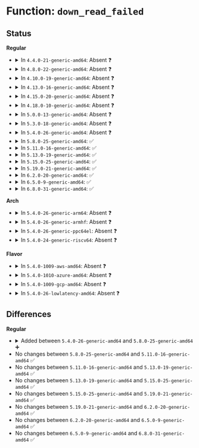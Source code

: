 # Function: <code>down_read_failed</code>

## Status
<b>Regular</b>
<ul>
<li>
<details>
<summary>In <code>4.4.0-21-generic-amd64</code>: Absent ❓</summary>

```json
{
  "name": "down_read_failed",
  "collision_type": "Unique Static",
  "inline_type": "Full",
  "funcs": [
    {
      "addr": 18446744071587380097,
      "name": "down_read_failed",
      "external": false,
      "loc": "drivers/tty/tty_ldsem.c:200",
      "file": "drivers/tty/tty_ldsem.c",
      "inline": "not declared, inlined",
      "caller_inline": [
        "drivers/tty/tty_ldsem.c:ldsem_down_read"
      ],
      "caller_func": []
    }
  ],
  "symbols": []
}
```
</details>
</li>
<li>
<details>
<summary>In <code>4.8.0-22-generic-amd64</code>: Absent ❓</summary>

```json
{
  "name": "down_read_failed",
  "collision_type": "Unique Static",
  "inline_type": "Full",
  "funcs": [
    {
      "addr": 18446744071587883009,
      "name": "down_read_failed",
      "external": false,
      "loc": "drivers/tty/tty_ldsem.c:200",
      "file": "drivers/tty/tty_ldsem.c",
      "inline": "not declared, inlined",
      "caller_inline": [
        "drivers/tty/tty_ldsem.c:ldsem_down_read"
      ],
      "caller_func": []
    }
  ],
  "symbols": []
}
```
</details>
</li>
<li>
<details>
<summary>In <code>4.10.0-19-generic-amd64</code>: Absent ❓</summary>

```json
{
  "name": "down_read_failed",
  "collision_type": "Unique Static",
  "inline_type": "Full",
  "funcs": [
    {
      "addr": 18446744071588099745,
      "name": "down_read_failed",
      "external": false,
      "loc": "drivers/tty/tty_ldsem.c:200",
      "file": "drivers/tty/tty_ldsem.c",
      "inline": "not declared, inlined",
      "caller_inline": [
        "drivers/tty/tty_ldsem.c:ldsem_down_read"
      ],
      "caller_func": []
    }
  ],
  "symbols": []
}
```
</details>
</li>
<li>
<details>
<summary>In <code>4.13.0-16-generic-amd64</code>: Absent ❓</summary>

```json
{
  "name": "down_read_failed",
  "collision_type": "Unique Static",
  "inline_type": "Full",
  "funcs": [
    {
      "addr": 18446744071588325340,
      "name": "down_read_failed",
      "external": false,
      "loc": "drivers/tty/tty_ldsem.c:202",
      "file": "drivers/tty/tty_ldsem.c",
      "inline": "not declared, inlined",
      "caller_inline": [
        "drivers/tty/tty_ldsem.c:ldsem_down_read"
      ],
      "caller_func": []
    }
  ],
  "symbols": []
}
```
</details>
</li>
<li>
<details>
<summary>In <code>4.15.0-20-generic-amd64</code>: Absent ❓</summary>

```json
{
  "name": "down_read_failed",
  "collision_type": "Unique Static",
  "inline_type": "Full",
  "funcs": [
    {
      "addr": 18446744071588891452,
      "name": "down_read_failed",
      "external": false,
      "loc": "drivers/tty/tty_ldsem.c:200",
      "file": "drivers/tty/tty_ldsem.c",
      "inline": "not declared, inlined",
      "caller_inline": [
        "drivers/tty/tty_ldsem.c:ldsem_down_read"
      ],
      "caller_func": []
    }
  ],
  "symbols": []
}
```
</details>
</li>
<li>
<details>
<summary>In <code>4.18.0-10-generic-amd64</code>: Absent ❓</summary>

```json
{
  "name": "down_read_failed",
  "collision_type": "Unique Static",
  "inline_type": "Full",
  "funcs": [
    {
      "addr": 18446744071589269709,
      "name": "down_read_failed",
      "external": false,
      "loc": "drivers/tty/tty_ldsem.c:200",
      "file": "drivers/tty/tty_ldsem.c",
      "inline": "not declared, inlined",
      "caller_inline": [
        "drivers/tty/tty_ldsem.c:ldsem_down_read"
      ],
      "caller_func": []
    }
  ],
  "symbols": []
}
```
</details>
</li>
<li>
<details>
<summary>In <code>5.0.0-13-generic-amd64</code>: Absent ❓</summary>

```json
{
  "name": "down_read_failed",
  "collision_type": "Unique Static",
  "inline_type": "Full",
  "funcs": [
    {
      "addr": 18446744071589512269,
      "name": "down_read_failed",
      "external": false,
      "loc": "drivers/tty/tty_ldsem.c:157",
      "file": "drivers/tty/tty_ldsem.c",
      "inline": "not declared, inlined",
      "caller_inline": [
        "drivers/tty/tty_ldsem.c:ldsem_down_read"
      ],
      "caller_func": []
    }
  ],
  "symbols": []
}
```
</details>
</li>
<li>
<details>
<summary>In <code>5.3.0-18-generic-amd64</code>: Absent ❓</summary>

```json
{
  "name": "down_read_failed",
  "collision_type": "Unique Static",
  "inline_type": "Full",
  "funcs": [
    {
      "addr": 18446744071589971437,
      "name": "down_read_failed",
      "external": false,
      "loc": "drivers/tty/tty_ldsem.c:156",
      "file": "drivers/tty/tty_ldsem.c",
      "inline": "not declared, inlined",
      "caller_inline": [
        "drivers/tty/tty_ldsem.c:ldsem_down_read"
      ],
      "caller_func": []
    }
  ],
  "symbols": []
}
```
</details>
</li>
<li>
<details>
<summary>In <code>5.4.0-26-generic-amd64</code>: Absent ❓</summary>

```json
{
  "name": "down_read_failed",
  "collision_type": "Unique Static",
  "inline_type": "Full",
  "funcs": [
    {
      "addr": 18446744071590198845,
      "name": "down_read_failed",
      "external": false,
      "loc": "drivers/tty/tty_ldsem.c:156",
      "file": "drivers/tty/tty_ldsem.c",
      "inline": "not declared, inlined",
      "caller_inline": [
        "drivers/tty/tty_ldsem.c:ldsem_down_read"
      ],
      "caller_func": []
    }
  ],
  "symbols": []
}
```
</details>
</li>
<li>
<details>
<summary>In <code>5.8.0-25-generic-amd64</code>: ✅</summary>

```c
struct ld_semaphore * down_read_failed(struct ld_semaphore * sem, long int count, long int timeout)
```

```json
{
  "name": "down_read_failed",
  "collision_type": "Unique Static",
  "inline_type": "No",
  "funcs": [
    {
      "addr": 18446744071591214576,
      "name": "down_read_failed",
      "external": false,
      "loc": "drivers/tty/tty_ldsem.c:156",
      "file": "drivers/tty/tty_ldsem.c",
      "inline": "seen, unknown",
      "caller_inline": [],
      "caller_func": [
        "drivers/tty/tty_ldsem.c:ldsem_down_read"
      ]
    }
  ],
  "symbols": [
    {
      "addr": 18446744071591214576,
      "name": "down_read_failed",
      "section": ".text",
      "bind": "STB_LOCAL",
      "size": 639
    }
  ]
}
```
</details>
</li>
<li>
<details>
<summary>In <code>5.11.0-16-generic-amd64</code>: ✅</summary>

```c
struct ld_semaphore * down_read_failed(struct ld_semaphore * sem, long int count, long int timeout)
```

```json
{
  "name": "down_read_failed",
  "collision_type": "Unique Static",
  "inline_type": "No",
  "funcs": [
    {
      "addr": 18446744071591709712,
      "name": "down_read_failed",
      "external": false,
      "loc": "drivers/tty/tty_ldsem.c:156",
      "file": "drivers/tty/tty_ldsem.c",
      "inline": "seen, unknown",
      "caller_inline": [],
      "caller_func": [
        "drivers/tty/tty_ldsem.c:ldsem_down_read"
      ]
    }
  ],
  "symbols": [
    {
      "addr": 18446744071591709712,
      "name": "down_read_failed",
      "section": ".text",
      "bind": "STB_LOCAL",
      "size": 639
    }
  ]
}
```
</details>
</li>
<li>
<details>
<summary>In <code>5.13.0-19-generic-amd64</code>: ✅</summary>

```c
struct ld_semaphore * down_read_failed(struct ld_semaphore * sem, long int count, long int timeout)
```

```json
{
  "name": "down_read_failed",
  "collision_type": "Unique Static",
  "inline_type": "No",
  "funcs": [
    {
      "addr": 18446744071591657088,
      "name": "down_read_failed",
      "external": false,
      "loc": "drivers/tty/tty_ldsem.c:156",
      "file": "drivers/tty/tty_ldsem.c",
      "inline": "seen, unknown",
      "caller_inline": [],
      "caller_func": [
        "drivers/tty/tty_ldsem.c:ldsem_down_read"
      ]
    }
  ],
  "symbols": [
    {
      "addr": 18446744071591657088,
      "name": "down_read_failed",
      "section": ".text",
      "bind": "STB_LOCAL",
      "size": 628
    }
  ]
}
```
</details>
</li>
<li>
<details>
<summary>In <code>5.15.0-25-generic-amd64</code>: ✅</summary>

```c
struct ld_semaphore * down_read_failed(struct ld_semaphore * sem, long int count, long int timeout)
```

```json
{
  "name": "down_read_failed",
  "collision_type": "Unique Static",
  "inline_type": "No",
  "funcs": [
    {
      "addr": 18446744071592830816,
      "name": "down_read_failed",
      "external": false,
      "loc": "drivers/tty/tty_ldsem.c:156",
      "file": "drivers/tty/tty_ldsem.c",
      "inline": "seen, unknown",
      "caller_inline": [],
      "caller_func": [
        "drivers/tty/tty_ldsem.c:ldsem_down_read"
      ]
    }
  ],
  "symbols": [
    {
      "addr": 18446744071592830816,
      "name": "down_read_failed",
      "section": ".text",
      "bind": "STB_LOCAL",
      "size": 598
    }
  ]
}
```
</details>
</li>
<li>
<details>
<summary>In <code>5.19.0-21-generic-amd64</code>: ✅</summary>

```c
struct ld_semaphore * down_read_failed(struct ld_semaphore * sem, long int count, long int timeout)
```

```json
{
  "name": "down_read_failed",
  "collision_type": "Unique Static",
  "inline_type": "No",
  "funcs": [
    {
      "addr": 18446744071594739952,
      "name": "down_read_failed",
      "external": false,
      "loc": "drivers/tty/tty_ldsem.c:156",
      "file": "drivers/tty/tty_ldsem.c",
      "inline": "seen, unknown",
      "caller_inline": [],
      "caller_func": [
        "drivers/tty/tty_ldsem.c:ldsem_down_read"
      ]
    }
  ],
  "symbols": [
    {
      "addr": 18446744071594739952,
      "name": "down_read_failed",
      "section": ".text",
      "bind": "STB_LOCAL",
      "size": 607
    }
  ]
}
```
</details>
</li>
<li>
<details>
<summary>In <code>6.2.0-20-generic-amd64</code>: ✅</summary>

```c
struct ld_semaphore * down_read_failed(struct ld_semaphore * sem, long int count, long int timeout)
```

```json
{
  "name": "down_read_failed",
  "collision_type": "Unique Static",
  "inline_type": "No",
  "funcs": [
    {
      "addr": 18446744071596492112,
      "name": "down_read_failed",
      "external": false,
      "loc": "drivers/tty/tty_ldsem.c:156",
      "file": "drivers/tty/tty_ldsem.c",
      "inline": "seen, unknown",
      "caller_inline": [],
      "caller_func": [
        "drivers/tty/tty_ldsem.c:ldsem_down_read"
      ]
    }
  ],
  "symbols": [
    {
      "addr": 18446744071596492112,
      "name": "down_read_failed",
      "section": ".text",
      "bind": "STB_LOCAL",
      "size": 607
    }
  ]
}
```
</details>
</li>
<li>
<details>
<summary>In <code>6.5.0-9-generic-amd64</code>: ✅</summary>

```c
struct ld_semaphore * down_read_failed(struct ld_semaphore * sem, long int count, long int timeout)
```

```json
{
  "name": "down_read_failed",
  "collision_type": "Unique Static",
  "inline_type": "No",
  "funcs": [
    {
      "addr": 18446744071597033312,
      "name": "down_read_failed",
      "external": false,
      "loc": "drivers/tty/tty_ldsem.c:156",
      "file": "drivers/tty/tty_ldsem.c",
      "inline": "seen, unknown",
      "caller_inline": [],
      "caller_func": [
        "drivers/tty/tty_ldsem.c:ldsem_down_read"
      ]
    }
  ],
  "symbols": [
    {
      "addr": 18446744071597033312,
      "name": "down_read_failed",
      "section": ".text",
      "bind": "STB_LOCAL",
      "size": 607
    }
  ]
}
```
</details>
</li>
<li>
<details>
<summary>In <code>6.8.0-31-generic-amd64</code>: ✅</summary>

```c
struct ld_semaphore * down_read_failed(struct ld_semaphore * sem, long int count, long int timeout)
```

```json
{
  "name": "down_read_failed",
  "collision_type": "Unique Static",
  "inline_type": "No",
  "funcs": [
    {
      "addr": 18446744071597965280,
      "name": "down_read_failed",
      "external": false,
      "loc": "drivers/tty/tty_ldsem.c:156",
      "file": "drivers/tty/tty_ldsem.c",
      "inline": "seen, unknown",
      "caller_inline": [],
      "caller_func": [
        "drivers/tty/tty_ldsem.c:ldsem_down_read"
      ]
    }
  ],
  "symbols": [
    {
      "addr": 18446744071597965280,
      "name": "down_read_failed",
      "section": ".text",
      "bind": "STB_LOCAL",
      "size": 607
    }
  ]
}
```
</details>
</li>
</ul>
<b>Arch</b>
<ul>
<li>
<details>
<summary>In <code>5.4.0-26-generic-arm64</code>: Absent ❓</summary>

```json
{
  "name": "down_read_failed",
  "collision_type": "Unique Static",
  "inline_type": "Full",
  "funcs": [
    {
      "addr": 18446603336503945820,
      "name": "down_read_failed",
      "external": false,
      "loc": "drivers/tty/tty_ldsem.c:156",
      "file": "drivers/tty/tty_ldsem.c",
      "inline": "not declared, inlined",
      "caller_inline": [
        "drivers/tty/tty_ldsem.c:ldsem_down_read"
      ],
      "caller_func": []
    }
  ],
  "symbols": []
}
```
</details>
</li>
<li>
<details>
<summary>In <code>5.4.0-26-generic-armhf</code>: Absent ❓</summary>

```json
{
  "name": "down_read_failed",
  "collision_type": "Unique Static",
  "inline_type": "Full",
  "funcs": [
    {
      "addr": 3236554852,
      "name": "down_read_failed",
      "external": false,
      "loc": "drivers/tty/tty_ldsem.c:156",
      "file": "drivers/tty/tty_ldsem.c",
      "inline": "not declared, inlined",
      "caller_inline": [
        "drivers/tty/tty_ldsem.c:ldsem_down_read"
      ],
      "caller_func": []
    }
  ],
  "symbols": []
}
```
</details>
</li>
<li>
<details>
<summary>In <code>5.4.0-26-generic-ppc64el</code>: Absent ❓</summary>

```json
{
  "name": "down_read_failed",
  "collision_type": "Unique Static",
  "inline_type": "Full",
  "funcs": [
    {
      "addr": 13835058055297798884,
      "name": "down_read_failed",
      "external": false,
      "loc": "drivers/tty/tty_ldsem.c:156",
      "file": "drivers/tty/tty_ldsem.c",
      "inline": "not declared, inlined",
      "caller_inline": [
        "drivers/tty/tty_ldsem.c:ldsem_down_read"
      ],
      "caller_func": []
    }
  ],
  "symbols": []
}
```
</details>
</li>
<li>
<details>
<summary>In <code>5.4.0-24-generic-riscv64</code>: Absent ❓</summary>

```json
{
  "name": "down_read_failed",
  "collision_type": "Unique Static",
  "inline_type": "Full",
  "funcs": [
    {
      "addr": 18446743936279809384,
      "name": "down_read_failed",
      "external": false,
      "loc": "drivers/tty/tty_ldsem.c:156",
      "file": "drivers/tty/tty_ldsem.c",
      "inline": "not declared, inlined",
      "caller_inline": [
        "drivers/tty/tty_ldsem.c:ldsem_down_read"
      ],
      "caller_func": []
    }
  ],
  "symbols": []
}
```
</details>
</li>
</ul>
<b>Flavor</b>
<ul>
<li>
<details>
<summary>In <code>5.4.0-1009-aws-amd64</code>: Absent ❓</summary>

```json
{
  "name": "down_read_failed",
  "collision_type": "Unique Static",
  "inline_type": "Full",
  "funcs": [
    {
      "addr": 18446744071589801133,
      "name": "down_read_failed",
      "external": false,
      "loc": "drivers/tty/tty_ldsem.c:156",
      "file": "drivers/tty/tty_ldsem.c",
      "inline": "not declared, inlined",
      "caller_inline": [
        "drivers/tty/tty_ldsem.c:ldsem_down_read"
      ],
      "caller_func": []
    }
  ],
  "symbols": []
}
```
</details>
</li>
<li>
<details>
<summary>In <code>5.4.0-1010-azure-amd64</code>: Absent ❓</summary>

```json
{
  "name": "down_read_failed",
  "collision_type": "Unique Static",
  "inline_type": "Full",
  "funcs": [
    {
      "addr": 18446744071589523581,
      "name": "down_read_failed",
      "external": false,
      "loc": "drivers/tty/tty_ldsem.c:156",
      "file": "drivers/tty/tty_ldsem.c",
      "inline": "not declared, inlined",
      "caller_inline": [
        "drivers/tty/tty_ldsem.c:ldsem_down_read"
      ],
      "caller_func": []
    }
  ],
  "symbols": []
}
```
</details>
</li>
<li>
<details>
<summary>In <code>5.4.0-1009-gcp-amd64</code>: Absent ❓</summary>

```json
{
  "name": "down_read_failed",
  "collision_type": "Unique Static",
  "inline_type": "Full",
  "funcs": [
    {
      "addr": 18446744071590244541,
      "name": "down_read_failed",
      "external": false,
      "loc": "drivers/tty/tty_ldsem.c:156",
      "file": "drivers/tty/tty_ldsem.c",
      "inline": "not declared, inlined",
      "caller_inline": [
        "drivers/tty/tty_ldsem.c:ldsem_down_read"
      ],
      "caller_func": []
    }
  ],
  "symbols": []
}
```
</details>
</li>
<li>
<details>
<summary>In <code>5.4.0-26-lowlatency-amd64</code>: Absent ❓</summary>

```json
{
  "name": "down_read_failed",
  "collision_type": "Unique Static",
  "inline_type": "Full",
  "funcs": [
    {
      "addr": 18446744071590295627,
      "name": "down_read_failed",
      "external": false,
      "loc": "drivers/tty/tty_ldsem.c:156",
      "file": "drivers/tty/tty_ldsem.c",
      "inline": "not declared, inlined",
      "caller_inline": [
        "drivers/tty/tty_ldsem.c:ldsem_down_read"
      ],
      "caller_func": []
    }
  ],
  "symbols": []
}
```
</details>
</li>
</ul>

## Differences
<b>Regular</b>
<ul>
<li>
<details>
<summary>Added between <code>5.4.0-26-generic-amd64</code> and <code>5.8.0-25-generic-amd64</code> ➕</summary>

```c
struct ld_semaphore * down_read_failed(struct ld_semaphore * sem, long int count, long int timeout)
```
</details>
</li>
<li>
No changes between <code>5.8.0-25-generic-amd64</code> and <code>5.11.0-16-generic-amd64</code> ✅
</li>
<li>
No changes between <code>5.11.0-16-generic-amd64</code> and <code>5.13.0-19-generic-amd64</code> ✅
</li>
<li>
No changes between <code>5.13.0-19-generic-amd64</code> and <code>5.15.0-25-generic-amd64</code> ✅
</li>
<li>
No changes between <code>5.15.0-25-generic-amd64</code> and <code>5.19.0-21-generic-amd64</code> ✅
</li>
<li>
No changes between <code>5.19.0-21-generic-amd64</code> and <code>6.2.0-20-generic-amd64</code> ✅
</li>
<li>
No changes between <code>6.2.0-20-generic-amd64</code> and <code>6.5.0-9-generic-amd64</code> ✅
</li>
<li>
No changes between <code>6.5.0-9-generic-amd64</code> and <code>6.8.0-31-generic-amd64</code> ✅
</li>
</ul>
